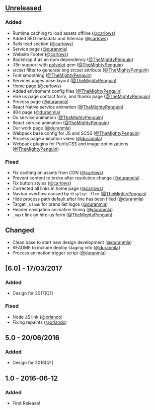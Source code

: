 ## [Unreleased]

### Added
* Runtime caching to load assets offline ([@carlows])
* Added SEO metadata and Sitemap ([@carlows])
* Rails lead section ([@carlows])
* Service page ([@duranmla])
* Website Footer ([@carlows])
* Bootstrap 4 as an npm dependency ([@TheMightyPenguin])
* i18n support with [polyglot](https://github.com/untra/polyglot) gem ([@TheMightyPenguin])
* srcset filter to generate img srcset attribute ([@TheMightyPenguin])
* Font smoothing ([@TheMightyPenguin])
* Services pages base layout ([@TheMightyPenguin])
* Home page ([@carlows])
* Added enviroment config files ([@TheMightyPenguin])
* Hire us page contact form, and thanks page ([@TheMightyPenguin])
* Process page ([@duranmla])
* React Native service animation ([@TheMightyPenguin])
* 404 page ([@duranmla])
* Go service animation ([@TheMightyPenguin])
* React service animation ([@TheMightyPenguin])
* Our work page ([@duranmla])
* Webpack base config for JS and SCSS ([@TheMightyPenguin])
* Process page animation video ([@duranmla])
* Webpack plugins for PurifyCSS and image optimizations ([@TheMightyPenguin])

### Fixed
* Fix caching on assets from CDN ([@carlows])
* Prevent content to broke after resolution change ([@duranmla])
* Fix button styles ([@carlows])
* Corrected all links in home page ([@carlows])
* Navbar overflow caused by `display: flex` ([@TheMightyPenguin])
* Hide process path default after line has been filled ([@duranmla])
* Target `_blank` for brand list logos ([@duranmla])
* Header navigation animation timing ([@duranmla])
* `_next` link on hire-us form ([@TheMightyPenguin])

## Changed
* Clean base to start new design development ([@duranmla])
* README to include deploy staging info ([@duranmla])
* Process animation trigger script ([@duranmla])

## [6.0] - 17/03/2017
### Added
* Design for 2017[Q1]

### Fixed
* Node JS link ([@orlando](https://github.com/orlando))
* Fixing repaints ([@orlando](https://github.com/orlando))

## 5.0 - 20/06/2016
### Added
* Design for 2016[Q1]

## 1.0 - 2016-06-12
### Added
* First Release!

[Unreleased]: https://github.com/hashlabshq/hashbot/compare/v6.0...HEAD

[@carlows]: https://github.com/carlows
[@duranmla]: https://github.com/duranmla
[@orlando]: https://github.com/orlando
[@TheMightyPenguin]: https://github.com/TheMightyPenguin
